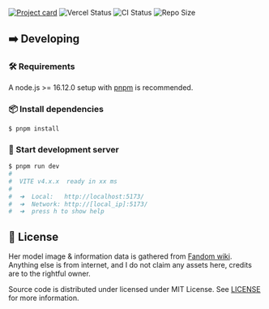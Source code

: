 [![Project card](https://cdn.upload.systems/uploads/HoopGRRJ.webp)](https://aqua.falcxxdev.cyou)
![Vercel Status](https://img.shields.io/github/deployments/gifaldyazkaa/aqua-fanpage/Production?label=Vercel&logo=vercel&logoColor=black&style=for-the-badge) ![CI Status](https://img.shields.io/github/actions/workflow/status/gifaldyazkaa/aqua-fanpage/check.yml?branch=master&label=CI&logo=github-actions&style=for-the-badge) ![Repo Size](https://img.shields.io/github/repo-size/gifaldyazkaa/aqua-fanpage?logo=github&style=for-the-badge)

## ➡️ Developing

### 🛠️ Requirements

A node.js >= 16.12.0 setup with [pnpm](https://pnpm.io) is recommended.

### 📦 Install dependencies

```sh
$ pnpm install
```

### 🚀 Start development server

```sh
$ pnpm run dev
#
#  VITE v4.x.x  ready in xx ms
#
#  ➜  Local:   http://localhost:5173/
#  ➜  Network: http://[local_ip]:5173/
#  ➜  press h to show help
```

## 📃 License

Her model image & information data is gathered from [Fandom wiki](https://virtualyoutuber.fandom.com/wiki/Minato_Aqua). Anything else is from internet, and I do not claim any assets here, credits are to the rightful owner.

Source code is distributed under licensed under MIT License. See [LICENSE](./LICENSE) for more information.
